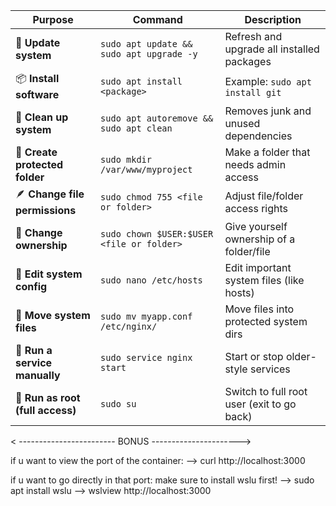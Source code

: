 | Purpose                          | Command                                   | Description                                |
| -------------------------------- | ----------------------------------------- | ------------------------------------------ |
| 🧩 **Update system**             | `sudo apt update && sudo apt upgrade -y`  | Refresh and upgrade all installed packages |
| 📦 **Install software**          | `sudo apt install <package>`              | Example: `sudo apt install git`            |
| 🧹 **Clean up system**           | `sudo apt autoremove && sudo apt clean`   | Removes junk and unused dependencies       |
| 📁 **Create protected folder**   | `sudo mkdir /var/www/myproject`           | Make a folder that needs admin access      |
| 🪶 **Change file permissions**   | `sudo chmod 755 <file or folder>`         | Adjust file/folder access rights           |
| 👑 **Change ownership**          | `sudo chown $USER:$USER <file or folder>` | Give yourself ownership of a folder/file   |
| 📝 **Edit system config**        | `sudo nano /etc/hosts`                    | Edit important system files (like hosts)   |
| 🚀 **Move system files**         | `sudo mv myapp.conf /etc/nginx/`          | Move files into protected system dirs      |
| 🧠 **Run a service manually**    | `sudo service nginx start`                | Start or stop older-style services         |
| 🔑 **Run as root (full access)** | `sudo su`                                 | Switch to full root user (exit to go back) |

< ------------------------ BONUS ---------------------->

if u want to view the port of the container: 
--> curl http://localhost:3000

if u want to go directly in that port:
make sure to install wslu first! 
--> sudo apt install wslu
--> wslview http://localhost:3000